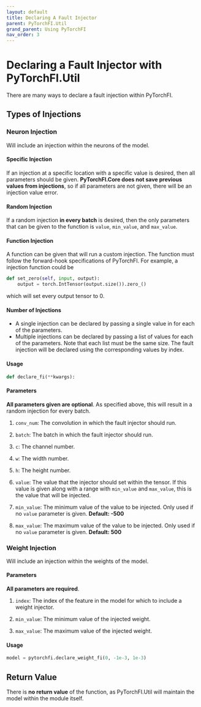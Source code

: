 ```yaml
---
layout: default
title: Declaring A Fault Injector
parent: PyTorchFI.Util
grand_parent: Using PyTorchFI
nav_order: 3
---
```


# Declaring a Fault Injector with PyTorchFI.Util

There are many ways to declare a fault injection within PyTorchFI.

## Types of Injections

### Neuron Injection

Will include an injection within the neurons of the model.

#### Specific Injection

If an injection at a specific location with a specific value is desired, then all parameters should be given. **PyTorchFI.Core does not save previous values from injections**, so if all parameters are not given, there will be an injection value error.

#### Random Injection

If a random injection **in every batch** is desired, then the only parameters that can be given to the function is `value`, `min_value`, and `max_value`.

#### Function Injection

A function can be given that will run a custom injection. The function must follow the forward-hook specifications of PyTorchFI. For example, a injection function could be

```python
def set_zero(self, input, output):
    output = torch.IntTensor(output.size()).zero_()
```

which will set every output tensor to 0.

#### Number of Injections

- A single injection can be declared by passing a single value in for each of the parameters.
- Multiple injections can be declared by passing a list of values for each of the parameters. Note that each list must be the same size. The fault injection will be declared using the corresponding values by index.

#### Usage

```python
def declare_fi(**kwargs):
```

#### Parameters

**All parameters given are optional**. As specified above, this will result in a random injection for every batch.

1. `conv_num`: The convolution in which the fault injector should run.

2. `batch`: The batch in which the fault injector should run.

3. `c`: The channel number.

4. `w`: The width number.

5. `h`: The height number.

6. `value`: The value that the injector should set within the tensor. If this value is given along with a range with `min_value` and `max_value`, this is the value that will be injected.

7. `min_value`: The minimum value of the value to be injected. Only used if no `value` parameter is given. **Default: -500**

8. `max_value`: The maximum value of the value to be injected. Only used if no `value` parameter is given. **Default: 500**

### Weight Injection

Will include an injection within the weights of the model.

#### Parameters

**All parameters are required**.

1. `index`: The index of the feature in the model for which to include a weight injector.

2. `min_value`: The minimum value of the injected weight.

3. `max_value`: The maximum value of the injected weight.

#### Usage

```python
model = pytorchfi.declare_weight_fi(0, -1e-3, 1e-3)
```

## Return Value

There is **no return value** of the function, as PyTorchFI.Util will maintain the model within the module itself.
